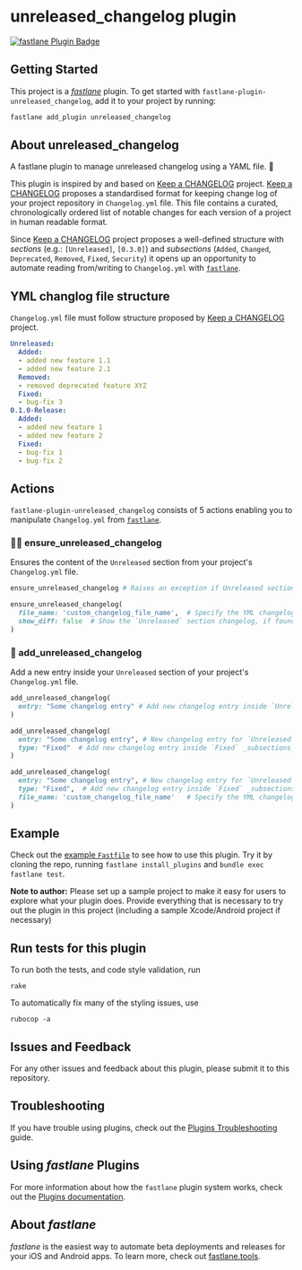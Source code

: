 # unreleased_changelog plugin

[![fastlane Plugin Badge](https://rawcdn.githack.com/fastlane/fastlane/master/fastlane/assets/plugin-badge.svg)](https://rubygems.org/gems/fastlane-plugin-unreleased_changelog)

## Getting Started

This project is a [_fastlane_](https://github.com/fastlane/fastlane) plugin. To get started with `fastlane-plugin-unreleased_changelog`, add it to your project by running:

```bash
fastlane add_plugin unreleased_changelog
```

## About unreleased_changelog
A fastlane plugin to manage unreleased changelog using a YAML file. 🚀

This plugin is inspired by and based on [Keep a CHANGELOG](http://keepachangelog.com/) project. [Keep a CHANGELOG](http://keepachangelog.com/) proposes a standardised format for keeping change log of your project repository in `Changelog.yml` file. This file contains a curated, chronologically ordered list of notable changes for each version of a project in human readable format.

Since [Keep a CHANGELOG](http://keepachangelog.com/) project proposes a well-defined structure with _sections_ (e.g.: `[Unreleased]`, `[0.3.0]`) and _subsections_ (`Added`, `Changed`, `Deprecated`, `Removed`, `Fixed`, `Security`) it opens up an opportunity to automate reading from/writing to `Changelog.yml` with [`fastlane`](https://fastlane.tools). 

## YML changlog file structure
`Changelog.yml` file must follow structure proposed by [Keep a CHANGELOG](http://keepachangelog.com/) project. 

```yml
Unreleased:
  Added:
  - added new feature 1.1
  - added new feature 2.1
  Removed:
  - removed deprecated feature XYZ
  Fixed:
  - bug-fix 3
0.1.0-Release:
  Added:
  - added new feature 1
  - added new feature 2
  Fixed:
  - bug-fix 1
  - bug-fix 2
```

## Actions
`fastlane-plugin-unreleased_changelog` consists of 5 actions enabling you to manipulate `Changelog.yml` from [`fastlane`](https://fastlane.tools).

### 🕵🏻 ensure_unreleased_changelog

Ensures the content of the `Unreleased` section from your project's `Changelog.yml` file. 

``` ruby
ensure_unreleased_changelog	# Raises an exception if Unreleased section is empty
```

``` ruby
ensure_unreleased_changelog(
  file_name: 'custom_changelog_file_name',	# Specify the YML changelog file name
  show_diff: false	# Show the `Unreleased` section changelog, if found. (dafault true)
)
```

### 📝 add_unreleased_changelog

Add a new entry inside your `Unreleased` section of your project's `Changelog.yml` file.

``` ruby
add_unreleased_changelog(
  entry: "Some changelog entry" # Add new changelog entry inside `Unreleased` section's `Addded` _subsections_
)	
```

``` ruby
add_unreleased_changelog(
  entry: "Some changelog entry", # New changelog entry for `Unreleased` section
  type: "Fixed"  # Add new changelog entry inside `Fixed` _subsections_
)	
```

``` ruby
add_unreleased_changelog(
  entry: "Some changelog entry", # New changelog entry for `Unreleased` section
  type: "Fixed",  # Add new changelog entry inside `Fixed` _subsections_
  file_name: 'custom_changelog_file_name'	# Specify the YML changelog file name
)	
```


## Example

Check out the [example `Fastfile`](fastlane/Fastfile) to see how to use this plugin. Try it by cloning the repo, running `fastlane install_plugins` and `bundle exec fastlane test`.

**Note to author:** Please set up a sample project to make it easy for users to explore what your plugin does. Provide everything that is necessary to try out the plugin in this project (including a sample Xcode/Android project if necessary)

## Run tests for this plugin

To run both the tests, and code style validation, run

```
rake
```

To automatically fix many of the styling issues, use
```
rubocop -a
```

## Issues and Feedback

For any other issues and feedback about this plugin, please submit it to this repository.

## Troubleshooting

If you have trouble using plugins, check out the [Plugins Troubleshooting](https://docs.fastlane.tools/plugins/plugins-troubleshooting/) guide.

## Using _fastlane_ Plugins

For more information about how the `fastlane` plugin system works, check out the [Plugins documentation](https://docs.fastlane.tools/plugins/create-plugin/).

## About _fastlane_

_fastlane_ is the easiest way to automate beta deployments and releases for your iOS and Android apps. To learn more, check out [fastlane.tools](https://fastlane.tools).
